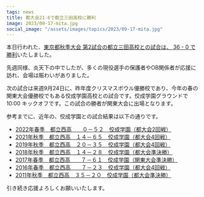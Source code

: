 ```yaml
---
tags: news
title: 都大会21-6で都立三田高校に勝利
image: 2023/09-17-mita.jpg
social_image: "/assets/images/topics/2023/09-17-mita.jpg"
---
```


本日行われた、[東京都秋季大会 第2試合の都立三田高校との試合は、 36 - 0 で勝利](/game/2023/2023-09-17-mita.html)いたしました。

先週同様、炎天下の中でしたが、多くの現役選手の保護者やOB関係者が応援に訪れ、会場は賑わいがありました。

次の試合は来週9月24日に、昨年度クリスマスボウル優勝校であり、今年の春の関東大会優勝校でもある佼成学園高校との試合です。佼成学園グラウンドで 10:00 キックオフです。この試合の勝者が関東大会に出場となります。

参考までに、近年の、佼成学園との試合結果は以下の通りです。

* [2022年春季　都立西高　　０－５２　佼成学園（都大会2回戦）](/game/2022/2022-05-14-kosei.html)
* [2021年秋季　都立西高　１４－６５　佼成学園（都大会4回戦）](/game/2021/2021-10-24-kosei.html)
* [2019年秋季　都立西高　２０－３５　佼成学園（都大会4回戦）](/game/2019/2019-09-22-kousei.html)
* [2018年秋季　都立西高　１４－２８　佼成学園（都大会準決勝）](/game/2018/2018-10-8-kosei.html)
* [2017年春季　都立西高　　７－６１　佼成学園（関東大会準決勝）](/game/2017/2017-06-11-kosei.html)
* [2016年春季　都立西高　　７－２３　佼成学園（都大会4回戦）](/game/2016/2016-05-01-kosei.html)
* [2011年秋季　都立西高　３５－２０　佼成学園（都大会準決勝）](/game/2011/2011-10-02-kosei.html)

引き続き応援よろしくお願いいたします。

